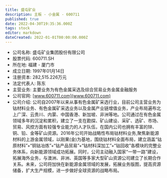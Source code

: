 ```yaml
---
title: 盛屯矿业
description: 主板 - 小金属 - 600711
published: true
date: 2022-04-30T19:35:36.000Z
tags: stock
editor: markdown
dateCreated: 2022-01-01T00:00:00.000Z
---
```


- 公司名称: 盛屯矿业集团股份有限公司
- 股票代码: 600711.SH
- 所在地: 福建 - 厦门市
- 成立日期: 1997年01月14日
- 注册资本: 282,515.226万元
- 法定代表人: 陈东
- 主营业务: 主要业务为有色金属采选及综合贸易业务金属金融服务
- 公司官网: [www.600711.com](www.600711.com)
- 公司介绍: 公司自2007年以来从事有色金属矿采选行业，目前公司主营业务为钴材料业务、有色金属矿采选业务以及金属产业链增值业务，产业布局遍布北上广深、云贵川、内蒙、中国香港、新加坡、非洲等地。公司通过在有色金属领域多年的沉淀和累积，建立了一支在勘探、矿山建设、采矿、选矿、市场、贸易、风控方面有较强专业能力的人才队伍，在国内公司也拥有丰富的锌、铜、铅、金等矿山资源。2016年公司开始战略性布局钴材料业务,聚焦新能源材料的上游金属领域，以刚果(金)为基地，围绕钴材料全面布局，建立涵盖“钴原材料”+“铜钴冶炼”+“钴产品贸易”+“钴材料深加工”+“钴回收”各模块的完整业务体系，向新能源领域成功拓展。同时，公司主动融入国家“一带一路”建设，拓展海外业务，与澳洲、非洲、英国等多家大型矿山资源公司建立了长期合作关系。未来，公司将加快在新能源金属领域的发展，拓展业务版图，提高资源储备，扩大生产规模，进一步做好全球资源的战略布局。


